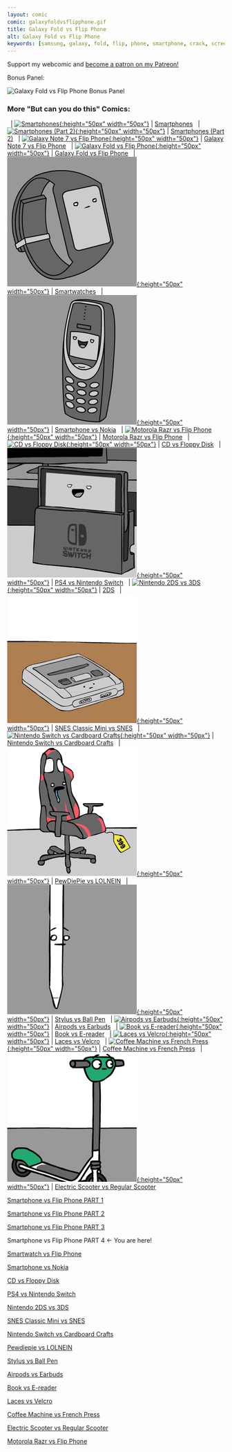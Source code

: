 ```yaml
---
layout: comic
comic: galaxyfoldvsflipphone.gif
title: Galaxy Fold vs Flip Phone
alt: Galaxy Fold vs Flip Phone
keywords: [samsung, galaxy, fold, flip, phone, smartphone, crack, screen]
---
```


Support my webcomic and [become a patron on my Patreon!](https://www.patreon.com/lolnein)

Bonus Panel:

![Galaxy Fold vs Flip Phone Bonus Panel](/images/galaxyfoldvsflipphone_bonus.png)

### More "But can you do this" Comics:

&nbsp; | [![Smartphones](/thumbs/smartphones.png){:height="50px" width="50px"}](https://lolnein.com/2013/08/28/smartphones/) | [Smartphones](https://lolnein.com/2013/08/28/smartphones/)
&nbsp; | [![Smartphones (Part 2)](/thumbs/smartphones2.png){:height="50px" width="50px"}](https://lolnein.com/2014/10/01/smartphones2/) | [Smartphones (Part 2)](https://lolnein.com/2014/10/01/smartphones2/)
&nbsp; | [![Galaxy Note 7 vs Flip Phone](/thumbs/galaxynote7vsflipphone.png){:height="50px" width="50px"}](https://lolnein.com/2016/09/12/galaxynote7vsflipphone/) | [Galaxy Note 7 vs Flip Phone](https://lolnein.com/2016/09/12/galaxynote7vsflipphone/)
&nbsp; | [![Galaxy Fold vs Flip Phone](/thumbs/galaxyfoldvsflipphone.png){:height="50px" width="50px"}](https://lolnein.com/2019/04/27/galaxyfoldvsflipphone/) | [Galaxy Fold vs Flip Phone](https://lolnein.com/2019/04/27/galaxyfoldvsflipphone/)
&nbsp; | [![Smartwatches](/thumbs/smartwatches.png){:height="50px" width="50px"}](https://lolnein.com/2015/04/24/smartwatches/) | [Smartwatches](https://lolnein.com/2015/04/24/smartwatches/)
&nbsp; | [![Smartphone vs Nokia](/thumbs/smartphonevsnokia.png){:height="50px" width="50px"}](https://lolnein.com/2016/09/16/smartphonevsnokia/) | [Smartphone vs Nokia](https://lolnein.com/2016/09/16/smartphonevsnokia/)
&nbsp; | [![Motorola Razr vs Flip Phone](/thumbs/motorolarazrvsflipphone.png){:height="50px" width="50px"}](https://lolnein.com/2019/11/16/motorolarazrvsflipphone/) | [Motorola Razr vs Flip Phone](https://lolnein.com/2019/11/16/motorolarazrvsflipphone/)
&nbsp; | [![CD vs Floppy Disk](/thumbs/cdvsfloppydisk.png){:height="50px" width="50px"}](https://lolnein.com/2015/05/11/cdvsfloppydisk/) | [CD vs Floppy Disk](https://lolnein.com/2015/05/11/cdvsfloppydisk/)
&nbsp; | [![PS4 vs Nintendo Switch](/thumbs/ps4vsnintendoswitch.png){:height="50px" width="50px"}](https://lolnein.com/2016/10/21/ps4vsnintendoswitch/) | [PS4 vs Nintendo Switch](https://lolnein.com/2016/10/21/ps4vsnintendoswitch/)
&nbsp; | [![Nintendo 2DS vs 3DS](/thumbs/2ds.png){:height="50px" width="50px"}](https://lolnein.com/2013/09/06/2ds/) | [2DS](https://lolnein.com/2013/09/06/2ds/)
&nbsp; | [![SNES Classic Mini vs SNES](/thumbs/snesclassicminivssnes.png){:height="50px" width="50px"}](https://lolnein.com/2017/06/27/snesclassicminivssnes/) | [SNES Classic Mini vs SNES](https://lolnein.com/2017/06/27/snesclassicminivssnes/)
&nbsp; | [![Nintendo Switch vs Cardboard Crafts](/thumbs/nintendoswitchvscardboardcrafts.png){:height="50px" width="50px"}](https://lolnein.com/2018/01/18/nintendoswitchvscardboardcrafts/) | [Nintendo Switch vs Cardboard Crafts](https://lolnein.com/2018/01/18/nintendoswitchvscardboardcrafts/)
&nbsp; | [![PewDiePie vs LOLNEIN](/thumbs/pewdiepievslolnein.png){:height="50px" width="50px"}](https://lolnein.com/2018/01/20/pewdiepievslolnein/) | [PewDiePie vs LOLNEIN](https://lolnein.com/2018/01/20/pewdiepievslolnein/)
&nbsp; | [![Stylus vs Ball Pen](/thumbs/stylusvsballpen.png){:height="50px" width="50px"}](https://lolnein.com/2015/09/25/stylusvsballpen/) | [Stylus vs Ball Pen](https://lolnein.com/2015/09/25/stylusvsballpen/)
&nbsp; | [![Airpods vs Earbuds](/thumbs/airpodsvsearbuds.png){:height="50px" width="50px"}](https://lolnein.com/2016/09/08/airpodsvsearbuds/) | [Airpods vs Earbuds](https://lolnein.com/2016/09/08/airpodsvsearbuds/)
&nbsp; | [![Book vs E-reader](/thumbs/bookvse-reader.png){:height="50px" width="50px"}](https://lolnein.com/2016/03/03/bookvse-reader/) | [Book vs E-reader](https://lolnein.com/2016/03/03/bookvse-reader/)
&nbsp; | [![Laces vs Velcro](/thumbs/lacesvsvelcro.png){:height="50px" width="50px"}](https://lolnein.com/2016/07/28/lacesvsvelcro/) | [Laces vs Velcro](https://lolnein.com/2016/07/28/lacesvsvelcro/)
&nbsp; | [![Coffee Machine vs French Press](/thumbs/coffeemachinevsfrenchpress.png){:height="50px" width="50px"}](https://lolnein.com/2019/10/29/coffeemachinevsfrenchpress/) | [Coffee Machine vs French Press](https://lolnein.com/2019/10/29/coffeemachinevsfrenchpress/)
&nbsp; | [![Electric Scooter vs Regular Scooter](/thumbs/electricscootervsregularscooter.png){:height="50px" width="50px"}](https://lolnein.com/2019/11/12/electricscootervsregularscooter/) | [Electric Scooter vs Regular Scooter](https://lolnein.com/2019/11/12/electricscootervsregularscooter/)

[Smartphone vs Flip Phone PART 1](http://lolnein.com/2013/08/28/smartphones/)

[Smartphone vs Flip Phone PART 2](http://lolnein.com/2014/10/01/smartphones2/)

[Smartphone vs Flip Phone PART 3](http://lolnein.com/2016/09/12/galaxynote7vsflipphone/)

Smartphone vs Flip Phone PART 4 <- You are here!

[Smartwatch vs Flip Phone](http://lolnein.com/2015/04/24/smartwatches/)

[Smartphone vs Nokia](http://lolnein.com/2016/09/16/smartphonevsnokia/)

[CD vs Floppy Disk](http://lolnein.com/2015/05/11/cdvsfloppydisk/)

[PS4 vs Nintendo Switch](http://lolnein.com/2016/10/21/ps4vsnintendoswitch/)

[Nintendo 2DS vs 3DS](http://lolnein.com/2013/09/06/2ds/)

[SNES Classic Mini vs SNES](https://lolnein.com/2017/06/27/snesclassicminivssnes/)

[Nintendo Switch vs Cardboard Crafts](https://lolnein.com/2018/01/18/nintendoswitchvscardboardcrafts/)

[Pewdiepie vs LOLNEIN](https://lolnein.com/2018/01/20/pewdiepievslolnein/)

[Stylus vs Ball Pen](http://lolnein.com/2015/09/25/stylusvsballpen/)

[Airpods vs Earbuds](http://lolnein.com/2016/09/08/airpodsvsearbuds/)

[Book vs E-reader](http://lolnein.com/2016/03/03/bookvsereader/)

[Laces vs Velcro](http://lolnein.com/2016/07/28/lacesvsvelcro/)

[Coffee Machine vs French Press](https://lolnein.com/2019/10/29/coffeemachinevsfrenchpress/)

[Electric Scooter vs Regular Scooter](http://lolnein.com/2019/11/12/electricscootervsregularscooter/)

[Motorola Razr vs Flip Phone](https://lolnein.com/2019/11/16/motorolarazrvsflipphone/)